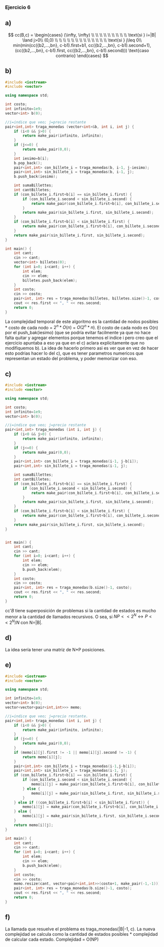 ### Ejercicio 6
## a) 
$$
cc(B,c) = 
\begin{cases}
    (\infty, \infty) \\ \\ \\ \\ \\ \\ \\ \\ \\  \text{si } i=|B| \land j>0\\
    (0,0) \\ \\ \\ \\ \\ \\ \\ \\ \\ \\ \\ \\ \\  \text{si } j\leq 0\\
    min(min(cc({b2,...,bn}, c-b1).first+b1, cc({b2,...,bn}, c-b1).second+1), (cc({b2,...,bn}, c-b1).first, cc({b2,...,bn}, c-b1).second))) \text{caso contrario}
\end{cases}
$$

## b) 
```cpp
#include <iostream>
#include <vector>

using namespace std;

int costo;
int infinito=1e9;
vector<int> b(0);

//i=indice que veo; j=precio restante
pair<int,int> traga_monedas (vector<int>&b, int i, int j) {
    if (i<0 && j>0) {
        return make_pair(infinito, infinito);
    }
    if (j<=0) {
        return make_pair(0,0);
    }
    int iesimo=b[i];
    b.pop_back();
    pair<int,int> con_billete_i = traga_monedas(b, i-1, j-iesimo);
    pair<int,int> sin_billete_i = traga_monedas(b, i-1, j);
    b.push_back(iesimo);

    int sumaBillettes;
    int cantBilletes;
    if (con_billete_i.first+b[i] == sin_billete_i.first) {
        if (con_billete_i.second < sin_billete_i.second) {
            return make_pair(con_billete_i.first+b[i], con_billete_i.second+1);
        }
        return make_pair(sin_billete_i.first, sin_billete_i.second);
    }
    if (con_billete_i.first+b[i] < sin_billete_i.first) {
        return make_pair(con_billete_i.first+b[i], con_billete_i.second+1);
    }
    return make_pair(sin_billete_i.first, sin_billete_i.second);
}

int main() {
    int cant;
    cin >> cant;
    vector<int> billetes(0);
    for (int i=0; i<cant; i++) {
        int elem;
        cin >> elem;
        billetes.push_back(elem);
    }
    int costo;
    cin >> costo;
    pair<int, int> res = traga_monedas(billetes, billetes.size()-1, costo);
    cout << res.first << ", " << res.second;
    return 0;
}
```
La complejidad temporal de este algoritmo es la cantidad de nodos posibles * costo de cada nodo = $2^{n} * O(n)$ = $O(2^{n}*n)$. El costo de cada nodo es O(n) por el push_bak(iesimo) (que se podría evitar facilmente ya que no hace falta quitar y agregar elementos porque tenemos el indice i pero creo que el ejercicio apuntaba a eso ya que en el c) aclara explicitamente que no modifiquemos b). 
La idea de hacerlo primero asi es ver que en vez de hacer esto podrias hacer lo del c), que es tener parametros numericos que representan un estado del problema, y poder memorizar con eso. 

## c) 
```cpp
#include <iostream>
#include <vector>

using namespace std;

int costo;
int infinito=1e9;
vector<int> b(0);

//i=indice que veo; j=precio restante
pair<int,int> traga_monedas (int i, int j) {
    if (i<0 && j>0) {
        return make_pair(infinito, infinito);
    }
    if (j<=0) {
        return make_pair(0,0);
    }
    pair<int,int> con_billete_i = traga_monedas(i-1, j-b[i]);
    pair<int,int> sin_billete_i = traga_monedas(i-1, j);

    int sumaBillettes;
    int cantBilletes;
    if (con_billete_i.first+b[i] == sin_billete_i.first) {
        if (con_billete_i.second < sin_billete_i.second) {
            return make_pair(con_billete_i.first+b[i], con_billete_i.second+1);
        }
        return make_pair(sin_billete_i.first, sin_billete_i.second);
    }
    if (con_billete_i.first+b[i] < sin_billete_i.first) {
        return make_pair(con_billete_i.first+b[i], con_billete_i.second+1);
    }
    return make_pair(sin_billete_i.first, sin_billete_i.second);
}


int main() {
    int cant;
    cin >> cant;
    for (int i=0; i<cant; i++) {
        int elem;
        cin >> elem;
        b.push_back(elem);
    }
    int costo;
    cin >> costo;
    pair<int, int> res = traga_monedas(b.size()-1, costo);
    cout << res.first << ", " << res.second;
    return 0;
}
```
cc'_B_ tiene superposición de problemas si la cantidad de estados es mucho menor a la cantidad de llamados recursivos. O sea, si 
$NP<< 2^{N} \leftrightarrow P<<2^{N}/N$
con N=|B|. 

## d) 
La idea sería tener una matriz de N*P posiciones. 

## e) 
```cpp
#include <iostream>
#include <vector>

using namespace std;

int infinito=1e9;
vector<int> b(0);
vector<vector<pair<int,int>>> memo;

//i=indice que veo; j=precio restante.
pair<int,int> traga_monedas (int i, int j) {
    if (i<0 && j>0) {
        return make_pair(infinito, infinito);
    }
    if (j<=0) {
        return make_pair(0,0);
    }
    if (memo[i][j].first != -1 || memo[i][j].second != -1) {
        return memo[i][j];
    }
    pair<int,int> con_billete_i = traga_monedas(i-1,j-b[i]);
    pair<int,int> sin_billete_i = traga_monedas(i-1, j);
    if (con_billete_i.first+b[i] == sin_billete_i.first) {
        if (con_billete_i.second < sin_billete_i.second) {
            memo[i][j] = make_pair(con_billete_i.first+b[i], con_billete_i.second+1);
        } else {
            memo[i][j] = make_pair(sin_billete_i.first, sin_billete_i.second);
        }
    } else if ((con_billete_i.first+b[i] < sin_billete_i.first)) {
        memo[i][j] = make_pair(con_billete_i.first+b[i], con_billete_i.second+1);
    } else {
        memo[i][j] = make_pair(sin_billete_i.first, sin_billete_i.second);
    }
    return memo[i][j];
}

int main() {
    int cant;
    cin >> cant;
    for (int i=0; i<cant; i++) {
        int elem;
        cin >> elem;
        b.push_back(elem);
    }
    int costo;
    cin >> costo;
    memo.resize(cant, vector<pair<int,int>>(costo+1, make_pair(-1,-1)));
    pair<int, int> res = traga_monedas(b.size()-1, costo);
    cout << res.first << ", " << res.second;
    return 0;
}
```

## f)
La llamada que resuelve el problema es traga_monedas(|B|-1, c). 
La nueva complejidad se calcula como la cantidad de estados posibles * complejidad de calcular cada estado. 
Complejidad = O(NP)
